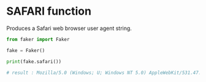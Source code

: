 # **SAFARI** function

Produces a Safari web browser user agent string.

```py
from faker import Faker

fake = Faker()

print(fake.safari())

# result : Mozilla/5.0 (Windows; U; Windows NT 5.0) AppleWebKit/531.47.7 (KHTML, like Gecko) Version/5.0.1 Safari/531.47.7
```

